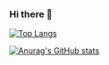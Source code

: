 ### Hi there 👋
[![Top Langs](https://github-readme-stats.vercel.app/api/top-langs/?username=dodogabrie&layout=compact&hide=jupyter%20notebook,tex,vim%20script,vim%20snippet,html,css,makefile)](https://github.com/anuraghazra/github-readme-stats)

[![Anurag's GitHub stats](https://github-readme-stats.vercel.app/api?username=dodogabrie)](https://github.com/anuraghazra/github-readme-stats)

<!--
**dodogabrie/dodogabrie** is a ✨ _special_ ✨ repository because its `README.md` (this file) appears on your GitHub profile.

Here are some ideas to get you started:

- 🔭 I’m currently working on ...
- 🌱 I’m currently learning ...
- 👯 I’m looking to collaborate on ...
- 🤔 I’m looking for help with ...
- 💬 Ask me about ...
- 📫 How to reach me: ...
- 😄 Pronouns: ...
- ⚡ Fun fact: ...
-->
